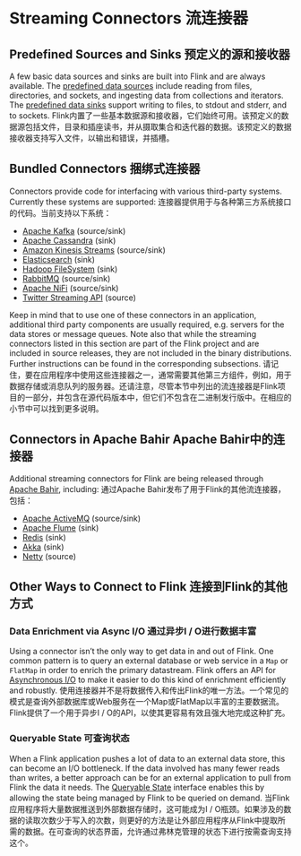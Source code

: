 

# Streaming Connectors 流连接器

## Predefined Sources and Sinks 预定义的源和接收器

A few basic data sources and sinks are built into Flink and are always available. The [predefined data sources](//ci.apache.org/projects/flink/flink-docs-release-1.7/dev/datastream_api.html#data-sources) include reading from files, directories, and sockets, and ingesting data from collections and iterators. The [predefined data sinks](//ci.apache.org/projects/flink/flink-docs-release-1.7/dev/datastream_api.html#data-sinks) support writing to files, to stdout and stderr, and to sockets.
Flink内置了一些基本数据源和接收器，它们始终可用。该预定义的数据源包括文件，目录和插座读书，并从摄取集合和迭代器的数据。该预定义的数据接收器支持写入文件，以输出和错误，并插槽。

## Bundled Connectors 捆绑式连接器

Connectors provide code for interfacing with various third-party systems. Currently these systems are supported:
连接器提供用于与各种第三方系统接口的代码。当前支持以下系统：

*   [Apache Kafka](kafka.html) (source/sink)
*   [Apache Cassandra](cassandra.html) (sink)
*   [Amazon Kinesis Streams](kinesis.html) (source/sink)
*   [Elasticsearch](elasticsearch.html) (sink)
*   [Hadoop FileSystem](filesystem_sink.html) (sink)
*   [RabbitMQ](rabbitmq.html) (source/sink)
*   [Apache NiFi](nifi.html) (source/sink)
*   [Twitter Streaming API](twitter.html) (source)

Keep in mind that to use one of these connectors in an application, additional third party components are usually required, e.g. servers for the data stores or message queues. Note also that while the streaming connectors listed in this section are part of the Flink project and are included in source releases, they are not included in the binary distributions. Further instructions can be found in the corresponding subsections.
请记住，要在应用程序中使用这些连接器之一，通常需要其他第三方组件，例如，用于数据存储或消息队列的服务器。还请注意，尽管本节中列出的流连接器是Flink项目的一部分，并包含在源代码版本中，但它们不包含在二进制发行版中。在相应的小节中可以找到更多说明。

## Connectors in Apache Bahir Apache Bahir中的连接器

Additional streaming connectors for Flink are being released through [Apache Bahir](https://bahir.apache.org/), including:
通过Apache Bahir发布了用于Flink的其他流连接器，包括：

*   [Apache ActiveMQ](https://bahir.apache.org/docs/flink/current/flink-streaming-activemq/) (source/sink)
*   [Apache Flume](https://bahir.apache.org/docs/flink/current/flink-streaming-flume/) (sink)
*   [Redis](https://bahir.apache.org/docs/flink/current/flink-streaming-redis/) (sink)
*   [Akka](https://bahir.apache.org/docs/flink/current/flink-streaming-akka/) (sink)
*   [Netty](https://bahir.apache.org/docs/flink/current/flink-streaming-netty/) (source)

## Other Ways to Connect to Flink 连接到Flink的其他方式

### Data Enrichment via Async I/O 通过异步I / O进行数据丰富

Using a connector isn’t the only way to get data in and out of Flink. One common pattern is to query an external database or web service in a `Map` or `FlatMap` in order to enrich the primary datastream. Flink offers an API for [Asynchronous I/O](//ci.apache.org/projects/flink/flink-docs-release-1.7/dev/stream/operators/asyncio.html) to make it easier to do this kind of enrichment efficiently and robustly.
使用连接器并不是将数据传入和传出Flink的唯一方法。一个常见的模式是查询外部数据库或Web服务在一个Map或FlatMap以丰富的主要数据流。Flink提供了一个用于异步I / O的API，以使其更容易有效且强大地完成这种扩充。

### Queryable State 可查询状态

When a Flink application pushes a lot of data to an external data store, this can become an I/O bottleneck. If the data involved has many fewer reads than writes, a better approach can be for an external application to pull from Flink the data it needs. The [Queryable State](//ci.apache.org/projects/flink/flink-docs-release-1.7/dev/stream/state/queryable_state.html) interface enables this by allowing the state being managed by Flink to be queried on demand.
当Flink应用程序将大量数据推送到外部数据存储时，这可能成为I / O瓶颈。如果涉及的数据的读取次数少于写入的次数，则更好的方法是让外部应用程序从Flink中提取所需的数据。在可查询的状态界面，允许通过弗林克管理的状态下进行按需查询支持这个。
